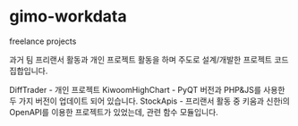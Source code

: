 # gimo-workdata
freelance projects

과거 팀 프리랜서 활동과 개인 프로젝트 활동을 하며 주도로 설계/개발한 프로젝트 코드 집합입니다.

DiffTrader - 개인 프로젝트
KiwoomHighChart - PyQT 버전과 PHP&JS를 사용한 두 가지 버전이 업데이트 되어 있습니다.
StockApis - 프리랜서 활동 중 키움과 신한i의 OpenAPI를 이용한 프로젝트가 있었는데, 관련 함수 모듈입니다.
